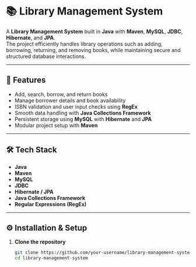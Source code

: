 # 📚 Library Management System

A **Library Management System** built in **Java** with **Maven**, **MySQL**, **JDBC**, **Hibernate**, and **JPA**.  
The project efficiently handles library operations such as adding, borrowing, returning, and removing books, while maintaining secure and structured database interactions.

---

## 🚀 Features
- Add, search, borrow, and return books
- Manage borrower details and book availability
- ISBN validation and user input checks using **RegEx**
- Smooth data handling with **Java Collections Framework**
- Persistent storage using **MySQL** with **Hibernate** and **JPA**
- Modular project setup with **Maven**

---

## 🛠️ Tech Stack
- **Java**
- **Maven**
- **MySQL**
- **JDBC**
- **Hibernate / JPA**
- **Java Collections Framework**
- **Regular Expressions (RegEx)**

---

## ⚙️ Installation & Setup

1. **Clone the repository**
   ```bash
   git clone https://github.com/your-username/library-management-system.git
   cd library-management-system

